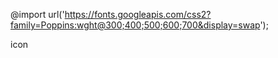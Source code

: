 @import url('https://fonts.googleapis.com/css2?family=Poppins:wght@300;400;500;600;700&display=swap');

icon 

<i class="fa-solid fa-cloud-arrow-up"></i>